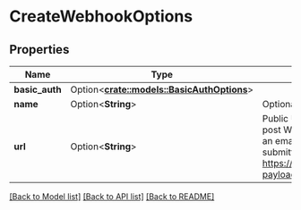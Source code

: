 # CreateWebhookOptions

## Properties

Name | Type | Description | Notes
------------ | ------------- | ------------- | -------------
**basic_auth** | Option<[**crate::models::BasicAuthOptions**](BasicAuthOptions)> |  | [optional]
**name** | Option<**String**> | Optional name for the webhook | [optional]
**url** | Option<**String**> | Public URL on your server that MailSlurp can post WebhookNotification payload to when an email is received. The payload of the submitted JSON is described by https://api.mailslurp.com/schemas/webhook-payload | [optional]

[[Back to Model list]](../README#documentation-for-models) [[Back to API list]](../README#documentation-for-api-endpoints) [[Back to README]](../README)


